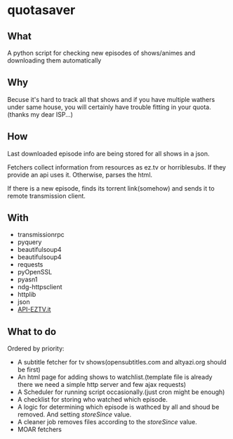 
quotasaver
===========

What
-----
A python script for checking new episodes of shows/animes and downloading them automatically

Why
----
Becuse it's hard to track all that shows and if you have multiple wathers under same house,
you will certainly have trouble fitting in your quota.(thanks my dear ISP...)

How
---
Last downloaded episode info are being stored for all shows in a json.

Fetchers collect information from resources as ez.tv or horriblesubs. If they provide an api
uses it. Otherwise, parses the html.

If there is a new episode, finds its torrent link(somehow) and sends it to remote transmission client.

With
-----
* transmissionrpc
* pyquery
* beautifulsoup4
* beautifulsoup4
* requests
* pyOpenSSL
* pyasn1
* ndg-httpsclient
* httplib
* json
* [API-EZTV.it](https://github.com/PaulSec/API-EZTV.it)


What to do
----------
Ordered by priority:

* A subtitle fetcher for tv shows(opensubtitles.com and altyazi.org should be first)
* An html page for adding shows to watchlist.(template file is already there we need a simple http server and few ajax requests)
* A Scheduler for running script occasionally.(just cron might be enough)
* A checklist for storing who watched which episode. 
* A logic for determining which episode is wathced by all and shoud be removed. And setting *storeSince* value.
* A cleaner job removes files according to the *storeSince* value.
* MOAR fetchers